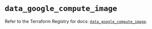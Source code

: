 # `data_google_compute_image`

Refer to the Terraform Registry for docs: [`data_google_compute_image`](https://registry.terraform.io/providers/hashicorp/google/6.2.0/docs/data-sources/compute_image).
